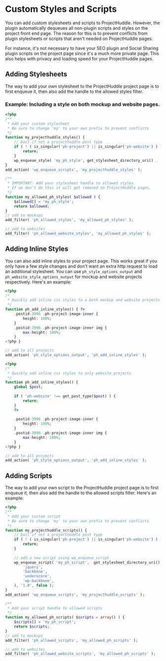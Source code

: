 # Custom Styles and Scripts
You can add custom stylesheets and scripts to ProjectHuddle. 
However, the plugin automatically dequeues all non-plugin scripts and 
styles on the project front end page. The reason for this is to prevent 
conflicts from plugin stylesheets or scripts that aren't needed on ProjectHuddle pages. 

For instance, it's not necessary to have your SEO plugin and Social Sharing plugin scripts 
on the project page since it's a much more private page. This also helps with privacy 
and loading speed for your ProjectHuddle pages.

## Adding Stylesheets
The way to add your own stylesheet to the ProjectHuddle project page is to first enqueue it, 
then also add the handle to the allowed styles filter.

### Example: Including a style on both mockup and website pages.
```php
<?php
/**
 * Add your custom stylesheet
 * Be sure to change 'my' to your own prefix to prevent conflicts
 */
function my_projecthuddle_styles() {
	// bail if not a projecthuddle post type
	if ( ! ( is_singular('ph-project') || is_singular('ph-website') ) ) {
		return;
	}
	wp_enqueue_style( 'my_ph_style', get_stylesheet_directory_uri() . '/path/to/your/stylesheet.css', '', '1.0' );
}
add_action( 'wp_enqueue_scripts', 'my_projecthuddle_styles' );

/**
 * IMPORTANT: Add your stylesheet handle to allowed styles.
 * If we don't do this it will get removed on ProjectHuddle pages.
 */
function my_allowed_ph_styles( $allowed ) {
	$allowed[] = 'my_ph_style';
	return $allowed;
}
// add to mockups
add_filter( 'ph_allowed_styles', 'my_allowed_ph_styles' );

// add to websites
add_filter( 'ph_allowed_website_styles', 'my_allowed_ph_styles' );
```

## Adding Inline Styles
You can also add inline styles to your project page. This works great if you only
have a few style changes and don't want an extra http request to load an additional 
stylesheet. You can use `ph_style_options_output` and `ph_website_style_options_output`
for mockup and website projects respectively. Here's an example:

```php
<?php
/*
 * Quickly add inline css styles to a both mockup and website projects
 */
function ph_add_inline_styles() { ?>
    .postid-3996 .ph-project-image-inner {
        height: 100%;
    }
    .postid-3996 .ph-project-image-inner img {
        max-height: 100%;
    }
<?php }

// add to all projects
add_action( 'ph_style_options_output', 'ph_add_inline_styles' );
```

```php
<?php
/*
 * Quickly add inline css styles to only website projects
 */
function ph_add_inline_styles() { 
    global $post;
    
    if ( 'ph-website' !== get_post_type($post) ) { 
        return;
    }
    ?>
    
    .postid-3996 .ph-project-image-inner {
        height: 100%;
    }
    .postid-3996 .ph-project-image-inner img {
        max-height: 100%;
    }
<?php }

// add to all projects
add_action( 'ph_style_options_output', 'ph_add_inline_styles' );
```

## Adding Scripts
The way to add your own script to the ProjectHuddle project page is to first enqueue it, 
then also add the handle to the allowed scripts filter. Here's an example:

```php
<?php
/**
 * Add your custom script
 * Be sure to change 'my' to your own prefix to prevent conflicts
 */
function my_projecthuddle_scripts() {
	// bail if not a projecthuddle post type
    if ( ! ( is_singular('ph-project') || is_singular('ph-website') ) ) {
        return;
    }
    
	// add a new script using wp_enqueue_script
	wp_enqueue_script( 'my_ph_script',  get_stylesheet_directory_uri() . '/path/to/your/script.js', array(
		'jquery',
		'backbone',
		'underscore',
		'wp-backbone',
	), '1.0', false );
}
add_action( 'wp_enqueue_scripts', 'my_projecthuddle_scripts' );

/**
 * Add your script handle to allowed scripts
 */
function my_allowed_ph_scripts( $scripts = array() ) {
	$scripts[] = 'my_ph_script';
	return $scripts;
}
// add to mockups
add_filter( 'ph_allowed_scripts', 'my_allowed_ph_scripts' ); 

// add to websites
add_filter( 'ph_allowed_website_scripts', 'my_allowed_ph_scripts' ); 
```

